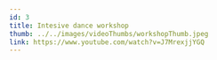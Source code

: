 ```yaml
---
id: 3
title: Intesive dance workshop
thumb: ../../images/videoThumbs/workshopThumb.jpeg
link: https://www.youtube.com/watch?v=J7MrexjjYGQ
---
```

